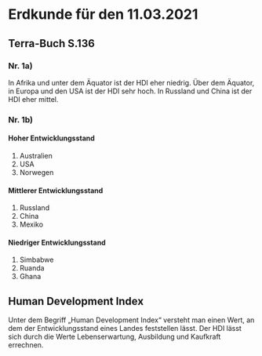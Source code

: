 # Erdkunde für den 11.03.2021

## Terra-Buch S.136 
### Nr. 1a)

In Afrika und unter dem Äquator ist der HDI eher niedrig.
Über dem Äquator, in Europa und den USA ist der HDI sehr hoch.
In Russland und China ist der HDI eher mittel.

### Nr. 1b)

#### Hoher Entwicklungsstand
1. Australien
2. USA
3. Norwegen

#### Mittlerer Entwicklungsstand
1. Russland
2. China
3. Mexiko

#### Niedriger Entwicklungsstand
1. Simbabwe
2. Ruanda
3. Ghana

## Human Development Index
Unter dem Begriff „Human Development Index“ versteht man einen Wert, an dem der Entwicklungsstand eines Landes feststellen lässt.
Der HDI lässt sich durch die Werte Lebenserwartung, Ausbildung und Kaufkraft errechnen.
